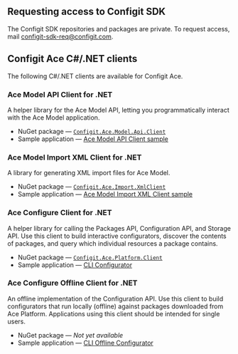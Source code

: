 ## Requesting access to Configit SDK

The Configit SDK repositories and packages are private. To request access, mail
configit-sdk-req@configit.com.

## Configit Ace C#/.NET clients

The following C#/.NET clients are available for Configit Ace.

### Ace Model API Client for .NET       

A helper library for the Ace Model API, letting you
programmatically interact with the Ace Model application.

- NuGet package —  [`Configit.Ace.Model.Api.Client`](https://github.com/configit-sdk/ace-model-samples/packages/1151047)
- Sample application —  [Ace Model API Client sample](https://github.com/configit-sdk/ace-model-samples/tree/main/RestApi/ApiClientSampleModel)

### Ace Model Import XML Client for .NET

A library for generating XML import files for Ace Model.

- NuGet package — [`Configit.Ace.Import.XmlClient`](https://github.com/configit-sdk/ace-model-samples/packages/1123124)
- Sample application — [Ace Model Import XML Client sample](https://github.com/configit-sdk/ace-model-samples/tree/main/XmlClientSampleModel)

### Ace Configure Client for .NET

A helper library for calling the Packages API,
Configuration API, and Storage API. Use this client to build interactive
configurators, discover the contents of packages, and query which
individual resources a package contains.

- NuGet package — [`Configit.Ace.Platform.Client`](https://github.com/configit-sdk/ace-configure-samples/packages/1123127)
- Sample application — [CLI Configurator](https://github.com/configit-sdk/ace-configure-samples/tree/master/cli-configurator)

### Ace Configure Offline Client for .NET

An offline implementation of the
Configuration API. Use this client to build configurators that run locally
(offline) against packages downloaded from Ace Platform. Applications
using this client should be intended for single users.

- NuGet package — *Not yet available*
- Sample application —
  [CLI Offline Configurator](https://github.com/configit-sdk/ace-configure-samples/tree/master/cli-offline-configurator)
